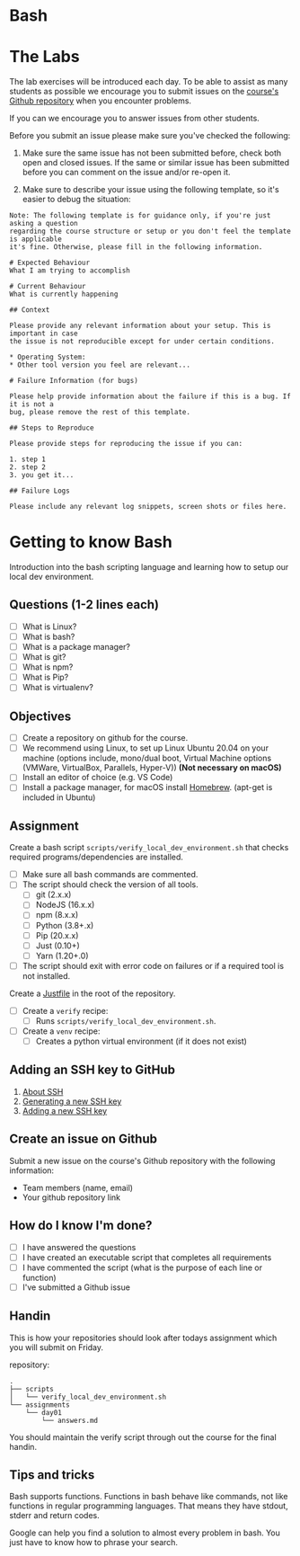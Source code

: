 # Bash

# The Labs
The lab exercises will be introduced each day. To be able to assist as many students as possible we encourage you to submit issues on the [course's Github repository](https://github.com/hgop/syllabus-2021/issues) when you encounter problems.

If you can we encourage you to answer issues from other students.

Before you submit an issue please make sure you've checked the following:

1. Make sure the same issue has not been submitted before, check both open and closed issues. If the same or similar issue has been submitted before you can comment on the issue and/or re-open it.

2. Make sure to describe your issue using the following template, so it's easier to debug the situation:

```
Note: The following template is for guidance only, if you're just asking a question
regarding the course structure or setup or you don't feel the template is applicable 
it's fine. Otherwise, please fill in the following information.

# Expected Behaviour
What I am trying to accomplish

# Current Behaviour
What is currently happening

## Context

Please provide any relevant information about your setup. This is important in case 
the issue is not reproducible except for under certain conditions.

* Operating System:
* Other tool version you feel are relevant...

# Failure Information (for bugs)

Please help provide information about the failure if this is a bug. If it is not a 
bug, please remove the rest of this template.

## Steps to Reproduce

Please provide steps for reproducing the issue if you can:

1. step 1
2. step 2
3. you get it...

## Failure Logs

Please include any relevant log snippets, screen shots or files here.
```

# Getting to know Bash

Introduction into the bash scripting language and learning how to setup our local dev environment.

## Questions (1-2 lines each)

- [ ] What is Linux?
- [ ] What is bash?
- [ ] What is a package manager?
- [ ] What is git?
- [ ] What is npm?
- [ ] What is Pip?
- [ ] What is virtualenv?

## Objectives

- [ ] Create a repository on github for the course.
- [ ] We recommend using Linux, to set up Linux Ubuntu 20.04 on your machine (options include, mono/dual
      boot, Virtual Machine options (VMWare, VirtualBox, Parallels, Hyper-V)) **(Not necessary on macOS)**
- [ ] Install an editor of choice (e.g. VS Code)
- [ ] Install a package manager, for macOS install [Homebrew](https://brew.sh/). (apt-get is included in Ubuntu)

## Assignment

Create a bash script `scripts/verify_local_dev_environment.sh` that checks required programs/dependencies are installed.

- [ ] Make sure all bash commands are commented.
- [ ] The script should check the version of all tools.
  - [ ] git (2.x.x)
  - [ ] NodeJS (16.x.x)
  - [ ] npm (8.x.x)
  - [ ] Python (3.8+.x)
  - [ ] Pip (20.x.x)
  - [ ] Just (0.10+)
  - [ ] Yarn (1.20+.0)
- [ ] The script should exit with error code on failures or if a required tool is not installed.

Create a [Justfile](https://github.com/casey/just) in the root of the repository.

- [ ] Create a `verify` recipe:
  - [ ] Runs `scripts/verify_local_dev_environment.sh`.
- [ ] Create a `venv` recipe:
  - [ ] Creates a python virtual environment (if it does not exist)

## Adding an SSH key to GitHub

1. [About SSH](https://help.github.com/articles/adding-a-new-ssh-key-to-your-github-account/)
2. [Generating a new SSH key](https://help.github.com/articles/generating-a-new-ssh-key-and-adding-it-to-the-ssh-agent/)
3. [Adding a new SSH key](https://help.github.com/articles/adding-a-new-ssh-key-to-your-github-account/)

## Create an issue on Github

Submit a new issue on the course's Github repository with the following information:

- Team members (name, email)
- Your github repository link

## How do I know I'm done?

- [ ] I have answered the questions
- [ ] I have created an executable script that completes all requirements
- [ ] I have commented the script (what is the purpose of each line or function)
- [ ] I've submitted a Github issue

## Handin

This is how your repositories should look after todays assignment which you
will submit on Friday.

repository:
```text
.
├── scripts
│   └── verify_local_dev_environment.sh
└── assignments
    └── day01
        └── answers.md
```

You should maintain the verify script through out the course for the final handin.

## Tips and tricks
Bash supports functions. Functions in bash behave like commands, not like functions in regular programming
languages. That means they have stdout, stderr and return codes.

Google can help you find a solution to almost every problem in bash. You just have to know how to phrase your search.
